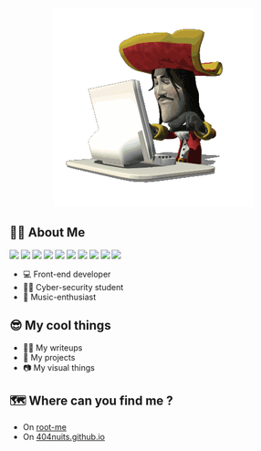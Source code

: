 <p align="center" width="10" height="10">
  <img src="pirate.gif" />
</p>

## 🕵️‍♂️ About Me

![](https://img.shields.io/badge/Love-Arch-blue?logo=archlinux)
![](https://img.shields.io/badge/Love-Photoshop-blue?logo=adobephotoshop)
![](https://img.shields.io/badge/Love-Illustrator-orange?logo=adobeillustrator)
![](https://img.shields.io/badge/Love-Blender-orange?logo=blender)
![](https://img.shields.io/badge/Love-Web-DB7093?logo=styledcomponents)
![](https://img.shields.io/badge/Love-Pwn-241F31?logo=gnometerminal)
![](https://img.shields.io/badge/Love-OSINT-1A52C2?logo=monkeytie)
![](https://img.shields.io/badge/Love-Steganography-FF6666?logo=giphy)
![](https://img.shields.io/badge/Love-Forensic-EE0000?logo=redhat)
![](https://img.shields.io/badge/Love-Astrophoto-black?logo=opentelemetry)

- 💻 Front-end developer
- 👨‍💻 Cyber-security student
- 💽 Music-enthusiast

## 😎 My cool things

- 🏴‍☠️ My writeups
- 💼 My projects
- 📷 My visual things

## 🗺 Where can you find me ?

- On [root-me](https://www.root-me.org/Ambrosii)
- On [404nuits.github.io](https://404nuits.github.io)
